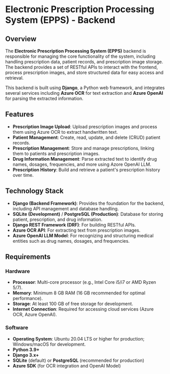 # Electronic Prescription Processing System (EPPS) - Backend

## Overview

The **Electronic Prescription Processing System (EPPS)** backend is responsible for managing the core functionality of the system, including handling prescription data, patient records, and prescription image storage. The backend provides a set of RESTful APIs to interact with the frontend, process prescription images, and store structured data for easy access and retrieval.

This backend is built using **Django**, a Python web framework, and integrates several services including **Azure OCR** for text extraction and **Azure OpenAI** for parsing the extracted information.

## Features

- **Prescription Image Upload**: Upload prescription images and process them using Azure OCR to extract handwritten text.
- **Patient Management**: Create, read, update, and delete (CRUD) patient records.
- **Prescription Management**: Store and manage prescriptions, linking them to patients and prescription images.
- **Drug Information Management**: Parse extracted text to identify drug names, dosages, frequencies, and more using Azore OpenAI LLM.
- **Prescription History**: Build and retrieve a patient's prescription history over time.

## Technology Stack

- **Django (Backend Framework)**: Provides the foundation for the backend, including API management and database handling.
- **SQLite (Development)** / **PostgreSQL (Production)**: Database for storing patient, prescription, and drug information.
- **Django REST Framework (DRF)**: For building RESTful APIs.
- **Azure OCR API**: For extracting text from prescription images.
- **Azure OpenAI LLM Model**: For recognizing and structuring medical entities such as drug names, dosages, and frequencies.

## Requirements

### Hardware

- **Processor**: Multi-core processor (e.g., Intel Core i5/i7 or AMD Ryzen 5/7).
- **Memory**: Minimum 8 GB RAM (16 GB recommended for optimal performance).
- **Storage**: At least 100 GB of free storage for development.
- **Internet Connection**: Required for accessing cloud services (Azure OCR, Azure OpenAI).

### Software

- **Operating System**: Ubuntu 20.04 LTS or higher for production; Windows/macOS for development.
- **Python 3.9+**
- **Django 3.x+**
- **SQLite** (default) or **PostgreSQL** (recommended for production)
- **Azure SDK** (for OCR integration and OpenAI Model)
